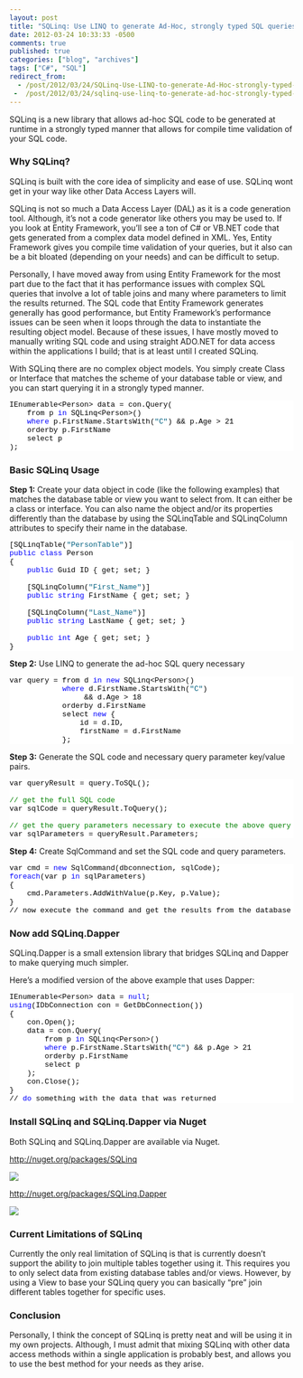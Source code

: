 ```yaml
---
layout: post
title: "SQLinq: Use LINQ to generate Ad-Hoc, strongly typed SQL queries"
date: 2012-03-24 10:33:33 -0500
comments: true
published: true
categories: ["blog", "archives"]
tags: ["C#", "SQL"]
redirect_from: 
  - /post/2012/03/24/SQLinq-Use-LINQ-to-generate-Ad-Hoc-strongly-typed-SQL-queries
 -  /post/2012/03/24/sqlinq-use-linq-to-generate-ad-hoc-strongly-typed-sql-queries
---
```

<!-- more -->
<p>SQLinq is a new library that allows ad-hoc SQL code to be generated at runtime in a strongly typed manner that allows for compile time validation of your SQL code.</p>  <h3>Why SQLinq?</h3>  <p>SQLinq is built with the core idea of simplicity and ease of use. SQLinq wont get in your way like other Data Access Layers will.</p>  <p>SQLinq is not so much a Data Access Layer (DAL) as it is a code generation tool. Although, it’s not a code generator like others you may be used to. If you look at Entity Framework, you’ll see a ton of C# or VB.NET code that gets generated from a complex data model defined in XML. Yes, Entity Framework gives you compile time validation of your queries, but it also can be a bit bloated (depending on your needs) and can be difficult to setup.</p>  <p>Personally, I have moved away from using Entity Framework for the most part due to the fact that it has performance issues with complex SQL queries that involve a lot of table joins and many where parameters to limit the results returned. The SQL code that Entity Framework generates generally has good performance, but Entity Framework’s performance issues can be seen when it loops through the data to instantiate the resulting object model. Because of these issues, I have mostly moved to manually writing SQL code and using straight ADO.NET for data access within the applications I build; that is at least until I created SQLinq.</p>  <p>With SQLinq there are no complex object models. You simply create Class or Interface that matches the scheme of your database table or view, and you can start querying it in a strongly typed manner.</p>  <pre class="csharpcode">IEnumerable&lt;Person&gt; data = con.Query(
    from p <span class="kwrd">in</span> SQLinq&lt;Person&gt;()
    <span class="kwrd">where</span> p.FirstName.StartsWith(<span class="str">&quot;C&quot;</span>) &amp;&amp; p.Age &gt; 21
    orderby p.FirstName
    select p
);</pre>
<style type="text/css">
.csharpcode, .csharpcode pre
{
	font-size: small;
	color: black;
	font-family: consolas, "Courier New", courier, monospace;
	background-color: #ffffff;
	/*white-space: pre;*/
}
.csharpcode pre { margin: 0em; }
.csharpcode .rem { color: #008000; }
.csharpcode .kwrd { color: #0000ff; }
.csharpcode .str { color: #006080; }
.csharpcode .op { color: #0000c0; }
.csharpcode .preproc { color: #cc6633; }
.csharpcode .asp { background-color: #ffff00; }
.csharpcode .html { color: #800000; }
.csharpcode .attr { color: #ff0000; }
.csharpcode .alt 
{
	background-color: #f4f4f4;
	width: 100%;
	margin: 0em;
}
.csharpcode .lnum { color: #606060; }</style>

<h3>Basic SQLinq Usage</h3>

<p><strong>Step 1:</strong> Create your data object in code (like the following examples) that matches the database table or view you want to select from. It can either be a class or interface. You can also name the object and/or its properties differently than the database by using the SQLinqTable and SQLinqColumn attributes to specify their name in the database.</p>

<pre class="csharpcode">[SQLinqTable(<span class="str">&quot;PersonTable&quot;</span>)]
<span class="kwrd">public</span> <span class="kwrd">class</span> Person
{
    <span class="kwrd">public</span> Guid ID { get; set; }

    [SQLinqColumn(<span class="str">&quot;First_Name&quot;</span>)]
    <span class="kwrd">public</span> <span class="kwrd">string</span> FirstName { get; set; }

    [SQLinqColumn(<span class="str">&quot;Last_Name&quot;</span>)]
    <span class="kwrd">public</span> <span class="kwrd">string</span> LastName { get; set; }

    <span class="kwrd">public</span> <span class="kwrd">int</span> Age { get; set; }
}</pre>
<style type="text/css">

.csharpcode, .csharpcode pre
{
	font-size: small;
	color: black;
	font-family: consolas, "Courier New", courier, monospace;
	background-color: #ffffff;
	/*white-space: pre;*/
}
.csharpcode pre { margin: 0em; }
.csharpcode .rem { color: #008000; }
.csharpcode .kwrd { color: #0000ff; }
.csharpcode .str { color: #006080; }
.csharpcode .op { color: #0000c0; }
.csharpcode .preproc { color: #cc6633; }
.csharpcode .asp { background-color: #ffff00; }
.csharpcode .html { color: #800000; }
.csharpcode .attr { color: #ff0000; }
.csharpcode .alt 
{
	background-color: #f4f4f4;
	width: 100%;
	margin: 0em;
}
.csharpcode .lnum { color: #606060; }</style>

<p><strong>Step 2:</strong> Use LINQ to generate the ad-hoc SQL query necessary</p>

<pre class="csharpcode">var query = from d <span class="kwrd">in</span> <span class="kwrd">new</span> SQLinq&lt;Person&gt;()
            <span class="kwrd">where</span> d.FirstName.StartsWith(<span class="str">&quot;C&quot;</span>)
                 &amp;&amp; d.Age &gt; 18
            orderby d.FirstName
            select <span class="kwrd">new</span> {
                id = d.ID,
                firstName = d.FirstName
            };</pre>

<p><strong>Step 3:</strong> Generate the SQL code and necessary query parameter key/value pairs.</p>

<pre class="csharpcode">var queryResult = query.ToSQL();

<span class="rem">// get the full SQL code</span>
var sqlCode = queryResult.ToQuery();

<span class="rem">// get the query parameters necessary to execute the above query</span>
var sqlParameters = queryResult.Parameters;</pre>

<p><strong>Step 4:</strong> Create SqlCommand and set the SQL code and query parameters.</p>

<pre class="csharpcode">var cmd = <span class="kwrd">new</span> SqlCommand(dbconnection, sqlCode);
<span class="kwrd">foreach</span>(var p <span class="kwrd">in</span> sqlParameters)
{
    cmd.Parameters.AddWithValue(p.Key, p.Value);
}
// now execute the command and get the results from the database</pre>

<h3>Now add SQLinq.Dapper</h3>

<p>SQLinq.Dapper is a small extension library that bridges SQLinq and Dapper to make querying much simpler.</p>

<p>Here’s a modified version of the above example that uses Dapper:</p>

<pre class="csharpcode">IEnumerable&lt;Person&gt; data = <span class="kwrd">null</span>;
<span class="kwrd">using</span>(IDbConnection con = GetDbConnection())
{
    con.Open();
    data = con.Query(
        from p <span class="kwrd">in</span> SQLinq&lt;Person&gt;()
        <span class="kwrd">where</span> p.FirstName.StartsWith(<span class="str">&quot;C&quot;</span>) &amp;&amp; p.Age &gt; 21
        orderby p.FirstName
        select p
    );
    con.Close();
}
// <span class="kwrd">do</span> something with the data that was returned</pre>

<h3>Install SQLinq and SQLinq.Dapper via Nuget</h3>

<p>Both SQLinq and SQLinq.Dapper are available via Nuget.</p>

<p><a href="http://nuget.org/packages/SQLinq">http://nuget.org/packages/SQLinq</a></p>

<p><a href="http://nuget.org/packages/sqlinq"><img style="background-image: none; border-right-width: 0px; padding-left: 0px; padding-right: 0px; border-top-width: 0px; border-bottom-width: 0px; border-left-width: 0px; padding-top: 0px" border="0" src="http://sqlinq.codeplex.com/Download?ProjectName=sqlinq&amp;DownloadId=357830" /></a></p>

<p><a href="http://nuget.org/packages/SQLinq.Dapper">http://nuget.org/packages/SQLinq.Dapper</a></p>

<p><a href="http://nuget.org/packages/SQLinq.Dapper"><img style="background-image: none; border-right-width: 0px; padding-left: 0px; padding-right: 0px; border-top-width: 0px; border-bottom-width: 0px; border-left-width: 0px; padding-top: 0px" border="0" src="http://download.codeplex.com/Download?ProjectName=sqlinq&amp;DownloadId=358422" /></a></p>

<h3>Current Limitations of SQLinq</h3>

<p>Currently the only real limitation of SQLinq is that is currently doesn’t support the ability to join multiple tables together using it. This requires you to only select data from existing database tables and/or views. However, by using a View to base your SQLinq query you can basically “pre” join different tables together for specific uses.</p>

<h3>Conclusion</h3>

<p>Personally, I think the concept of SQLinq is pretty neat and will be using it in my own projects. Although, I must admit that mixing SQLinq with other data access methods within a single application is probably best, and allows you to use the best method for your needs as they arise.</p>
